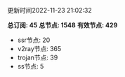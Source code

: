 更新时间2022-11-23 21:02:32

**总订阅: 45**
**总节点: 1548**
**有效节点: 429**
- ssr节点: 20
- v2ray节点: 365
- trojan节点: 39
- ss节点: 5
